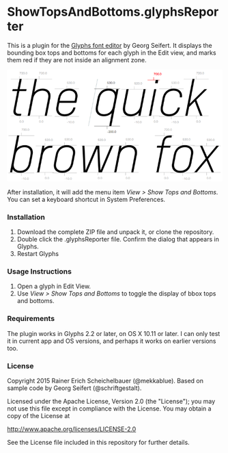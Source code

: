 # ShowTopsAndBottoms.glyphsReporter

This is a plugin for the [Glyphs font editor](http://glyphsapp.com/) by Georg Seifert. It displays the bounding box tops and bottoms for each glyph in the Edit view, and marks them red if they are not inside an alignment zone.

![Tops and Bottoms.](ShowTopsAndBottoms.png "Show Tops and Bottoms")

After installation, it will add the menu item *View > Show Tops and Bottoms*. You can set a keyboard shortcut in System Preferences.

### Installation

1. Download the complete ZIP file and unpack it, or clone the repository.
2. Double click the .glyphsReporter file. Confirm the dialog that appears in Glyphs.
3. Restart Glyphs

### Usage Instructions

1. Open a glyph in Edit View.
2. Use *View > Show Tops and Bottoms* to toggle the display of bbox tops and bottoms.

### Requirements

The plugin works in Glyphs 2.2 or later, on OS X 10.11 or later. I can only test it in current app and OS versions, and perhaps it works on earlier versions too.

### License

Copyright 2015 Rainer Erich Scheichelbauer (@mekkablue).
Based on sample code by Georg Seifert (@schriftgestalt).

Licensed under the Apache License, Version 2.0 (the "License");
you may not use this file except in compliance with the License.
You may obtain a copy of the License at

http://www.apache.org/licenses/LICENSE-2.0

See the License file included in this repository for further details.
